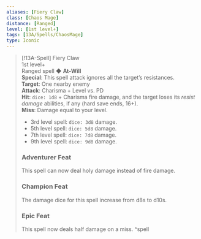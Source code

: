 ```yaml
---
aliases: [Fiery Claw]
class: [Chaos Mage]
distance: [Ranged]
level: [1st level+]
tags: [13A/Spells/ChaosMage]
type: Iconic
---
```


> [!13A-Spell] Fiery Claw  
> 1st level+  
> Ranged spell ◆ **At-Will**  
> **Special**: This spell attack ignores all the target’s resistances.  
> **Target**: One nearby enemy  
> **Attack**: Charisma + Level vs. PD  
> **Hit**: `dice: 1d8` + Charisma fire damage, and the target loses its *resist damage* abilities, if any (hard save ends, 16+).  
> **Miss**: Damage equal to your level.
>
> - 3rd level spell: `dice: 3d8` damage.
> - 5th level spell: `dice: 5d8` damage.
> - 7th level spell: `dice: 7d8` damage.
> - 9th level spell: `dice: 9d8` damage.
>
> ### Adventurer Feat
> This spell can now deal holy damage instead of fire damage.
>
> ### Champion Feat
> The damage dice for this spell increase from d8s to d10s.
>
> ### Epic Feat
> This spell now deals half damage on a miss.
^spell
